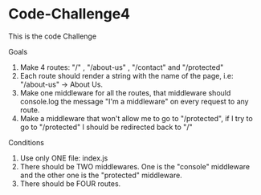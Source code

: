 # Code-Challenge4

This is the code Challenge

Goals

1. Make 4 routes: "/" , "/about-us" , "/contact" and "/protected"
2. Each route should render a string with the name of the page, i.e: "/about-us" -> About Us.
3. Make one middleware for all the routes, that middleware should console.log the message "I'm a middleware" on every request to any route.
4. Make a middleware that won't allow me to go to "/protected", if I try to go to "/protected" I should be redirected back to "/"

Conditions

1. Use only ONE file: index.js
2. There should be TWO middlewares. One is the "console" middleware and the other one is the "protected" middleware.
3. There should be FOUR routes.
